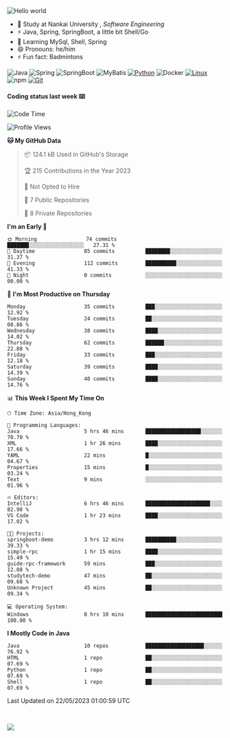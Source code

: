 

<img src="https://raw.githubusercontent.com/sagar-viradiya/sagar-viradiya/master/resources/banner.png" alt="Hello world">


<br/>


- 🍻  Study at Nankai University , _Software Engineering_
- ⚡  Java, Spring, SpringBoot, a little bit Shell/Go
- 🌱 Learning MySql, Shell, Spring
- 😄 Pronouns: he/him
- ⚡ Fun fact: Badmintons

![Java](https://img.shields.io/badge/-Java-007396?style=flat-square&logo=java&logoColor=ffffff)
![Spring](https://img.shields.io/badge/-Spring-green)
![SpringBoot](https://img.shields.io/badge/-SpringBoot-green)
![MyBatis](https://img.shields.io/badge/-MyBatis-yellowgreen)
[![Python](https://img.shields.io/badge/-Python-3776AB?style=flat-square&logo=python&logoColor=ffffff)](https://www.python.org/)
![Docker](https://img.shields.io/badge/Docker-2496ED?style=flat-square&logo=docker&logoColor=ffffff)
[![Linux](https://img.shields.io/badge/-Linux-333333?style=flat-square&logo=linux&logoColor=white)](https://www.linuxfoundation.org/)
![npm](https://img.shields.io/badge/-NPM-CB3837?style=flat-square&logo=npm&logoColor=white)
[![Git](https://img.shields.io/badge/-Git-f05032?style=flat-square&logo=git&logoColor=white)](https://git-scm.com/)

#### Coding status last week ⌨️

<!--START_SECTION:waka-->
![Code Time](http://img.shields.io/badge/Code%20Time-187%20hrs%2027%20mins-blue)

![Profile Views](http://img.shields.io/badge/Profile%20Views-0-blue)

**🐱 My GitHub Data** 

> 📦 124.1 kB Used in GitHub's Storage 
 > 
> 🏆 215 Contributions in the Year 2023
 > 
> 🚫 Not Opted to Hire
 > 
> 📜 7 Public Repositories 
 > 
> 🔑 8 Private Repositories 
 > 
**I'm an Early 🐤** 

```text
🌞 Morning                74 commits          ███████░░░░░░░░░░░░░░░░░░   27.31 % 
🌆 Daytime                85 commits          ████████░░░░░░░░░░░░░░░░░   31.37 % 
🌃 Evening                112 commits         ██████████░░░░░░░░░░░░░░░   41.33 % 
🌙 Night                  0 commits           ░░░░░░░░░░░░░░░░░░░░░░░░░   00.00 % 
```
📅 **I'm Most Productive on Thursday** 

```text
Monday                   35 commits          ███░░░░░░░░░░░░░░░░░░░░░░   12.92 % 
Tuesday                  24 commits          ██░░░░░░░░░░░░░░░░░░░░░░░   08.86 % 
Wednesday                38 commits          ████░░░░░░░░░░░░░░░░░░░░░   14.02 % 
Thursday                 62 commits          ██████░░░░░░░░░░░░░░░░░░░   22.88 % 
Friday                   33 commits          ███░░░░░░░░░░░░░░░░░░░░░░   12.18 % 
Saturday                 39 commits          ████░░░░░░░░░░░░░░░░░░░░░   14.39 % 
Sunday                   40 commits          ████░░░░░░░░░░░░░░░░░░░░░   14.76 % 
```


📊 **This Week I Spent My Time On** 

```text
🕑︎ Time Zone: Asia/Hong_Kong

💬 Programming Languages: 
Java                     5 hrs 46 mins       ██████████████████░░░░░░░   70.70 % 
XML                      1 hr 26 mins        ████░░░░░░░░░░░░░░░░░░░░░   17.66 % 
YAML                     22 mins             █░░░░░░░░░░░░░░░░░░░░░░░░   04.67 % 
Properties               15 mins             █░░░░░░░░░░░░░░░░░░░░░░░░   03.24 % 
Text                     9 mins              ░░░░░░░░░░░░░░░░░░░░░░░░░   01.96 % 

🔥 Editors: 
IntelliJ                 6 hrs 46 mins       █████████████████████░░░░   82.98 % 
VS Code                  1 hr 23 mins        ████░░░░░░░░░░░░░░░░░░░░░   17.02 % 

🐱‍💻 Projects: 
springboot-demo          3 hrs 12 mins       ██████████░░░░░░░░░░░░░░░   39.33 % 
simple-rpc               1 hr 15 mins        ████░░░░░░░░░░░░░░░░░░░░░   15.49 % 
guide-rpc-framework      59 mins             ███░░░░░░░░░░░░░░░░░░░░░░   12.08 % 
studytech-demo           47 mins             ██░░░░░░░░░░░░░░░░░░░░░░░   09.68 % 
Unknown Project          45 mins             ██░░░░░░░░░░░░░░░░░░░░░░░   09.34 % 

💻 Operating System: 
Windows                  8 hrs 10 mins       █████████████████████████   100.00 % 
```

**I Mostly Code in Java** 

```text
Java                     10 repos            ███████████████████░░░░░░   76.92 % 
HTML                     1 repo              ██░░░░░░░░░░░░░░░░░░░░░░░   07.69 % 
Python                   1 repo              ██░░░░░░░░░░░░░░░░░░░░░░░   07.69 % 
Shell                    1 repo              ██░░░░░░░░░░░░░░░░░░░░░░░   07.69 % 
```




 Last Updated on 22/05/2023 01:00:59 UTC
<!--END_SECTION:waka-->

<br/>

![](https://github-profile-trophy.vercel.app/?username=quincysky&column=7)







